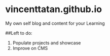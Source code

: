 # vincenttatan.github.io
My own self blog and content for your Learning

##Left to do:
1. Populate projects and showcase
2. Improve on CMS


